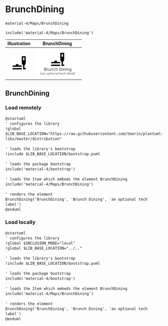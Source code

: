 # BrunchDining


```text
material-4/Maps/BrunchDining
```

```text
include('material-4/Maps/BrunchDining')
```



| Illustration | BrunchDining |
| :---: | :---: |
| ![illustration for Illustration](../../material-4/Maps/BrunchDining.png) | ![illustration for BrunchDining](../../material-4/Maps/BrunchDining.Local.png) |




## BrunchDining

### Load remotely
```plantuml
@startuml
' configures the library
!global $LIB_BASE_LOCATION="https://raw.githubusercontent.com/tmorin/plantuml-libs/master/distribution"

' loads the library's bootstrap
!include $LIB_BASE_LOCATION/bootstrap.puml

' loads the package bootstrap
include('material-4/bootstrap')

' loads the Item which embeds the element BrunchDining
include('material-4/Maps/BrunchDining')

' renders the element
BrunchDining('BrunchDining', 'Brunch Dining', 'an optional tech label')
@enduml
```

### Load locally
```plantuml
@startuml
' configures the library
!global $INCLUSION_MODE="local"
!global $LIB_BASE_LOCATION="../.."

' loads the library's bootstrap
!include $LIB_BASE_LOCATION/bootstrap.puml

' loads the package bootstrap
include('material-4/bootstrap')

' loads the Item which embeds the element BrunchDining
include('material-4/Maps/BrunchDining')

' renders the element
BrunchDining('BrunchDining', 'Brunch Dining', 'an optional tech label')
@enduml
```

